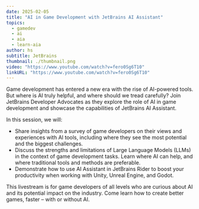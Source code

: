 ```yaml
---
date: 2025-02-05
title: "AI in Game Development with JetBrains AI Assistant"
topics:
  - gamedev
  - ai
  - aia
  - learn-aia
author: hs
subtitle: JetBrains
thumbnail: ./thumbnail.png
video: "https://www.youtube.com/watch?v=fero0Sg6T10"
linkURL: "https://www.youtube.com/watch?v=fero0Sg6T10"
---
```


Game development has entered a new era with the rise of AI-powered tools. But where is AI truly helpful, and where should we tread carefully? Join JetBrains Developer Advocates as they explore the role of AI in game development and showcase the capabilities of JetBrains AI Assistant.

In this session, we will:

- Share insights from a survey of game developers on their views and experiences with AI tools, including where they see the most potential and the biggest challenges.
- Discuss the strengths and limitations of Large Language Models (LLMs) in the context of game development tasks. Learn where AI can help, and where traditional tools and methods are preferable.
- Demonstrate how to use AI Assistant in JetBrains Rider to boost your productivity when working with Unity, Unreal Engine, and Godot.

This livestream is for game developers of all levels who are curious about AI and its potential impact on the industry. Come learn how to create better games, faster – with or without AI.
